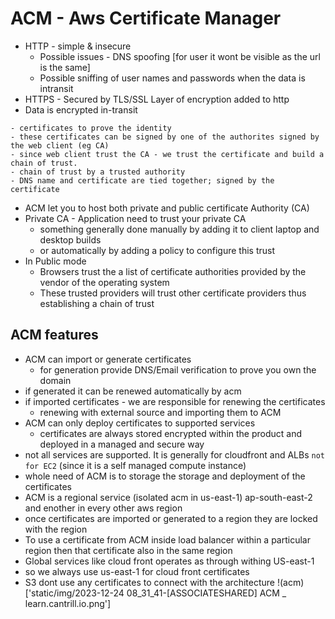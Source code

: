 # ACM - Aws Certificate Manager
- HTTP - simple & insecure
    - Possible issues - DNS spoofing [for user it wont be visible as the url is the same]
    - Possible sniffing of user names and passwords when the data is intransit
- HTTPS - Secured by TLS/SSL Layer of encryption added to http 
- Data is encrypted in-transit
``` info 
- certificates to prove the identity
- these certificates can be signed by one of the authorites signed by the web client (eg CA)
- since web client trust the CA - we trust the certificate and build a chain of trust.
- chain of trust by a trusted authority
- DNS name and certificate are tied together; signed by the certificate
```
- ACM let you to host both private and public certificate Authority (CA)
- Private CA - Application need to trust your private CA
    - something generally done manually by adding it to client laptop and desktop builds
    - or automatically by adding a policy to configure this trust
- In Public mode
    - Browsers trust the a list of certificate authorities provided by the vendor of the operating system
    - These trusted providers will trust other certificate providers thus establishing a chain of trust
## ACM features
- ACM can import or generate certificates
    - for generation provide DNS/Email verification to prove you own the domain
- if generated it can be renewed automatically by acm
- if imported certificates - we are responsible for renewing the certificates
    - renewing with external source and importing them to ACM
- ACM can only deploy certificates to supported services
    - certificates are always stored encrypted within the product and deployed in a managed and secure way
- not all services are supported. It is generally for cloudfront and ALBs ```not for EC2``` (since it is a self managed compute instance)
- whole need of ACM is to storage the storage and deployment of the certificates
- ACM is a regional service (isolated acm in us-east-1) ap-south-east-2 and enother in every other aws region
- once certificates are imported or generated to a region they are locked with the region 
- To use a certificate from ACM inside load balancer within a particular region then that certificate also in the same region
- Global services like cloud front operates as through withing US-east-1
- so we always use us-east-1 for cloud front certificates
- S3 dont use any certificates to connect with the architecture
!(acm)['static/img/2023-12-24 08_31_41-[ASSOCIATESHARED] ACM _ learn.cantrill.io.png']
